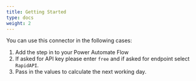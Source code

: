 ```yaml
---
title: Getting Started
type: docs
weight: 2
---
```

You can use this connector in the following cases:
1. Add the step in to your Power Automate Flow
2. If asked for API key please enter `free` and if asked for endpoint select `RapidAPI`.
3. Pass in the values to calculate the next working day.

